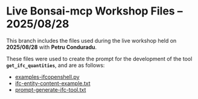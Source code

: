 # Live Bonsai-mcp Workshop Files – 2025/08/28

This branch includes the files used during the live workshop held on **2025/08/28** with **Petru Conduradu**.  

These files were used to create the prompt for the development of the tool **`get_ifc_quantities`**, and are as follows:

- [examples-ifcopenshell.py](./workshop%20prompt%20files/examples-ifcopenshell.py)
- [ifc-entity-content-example.txt](./workshop%20prompt%20files/ifc-entity-content-example.txt)
- [prompt-generate-ifc-tool.txt](./workshop%20prompt%20files/prompt-generate-ifc-tool.txt)
